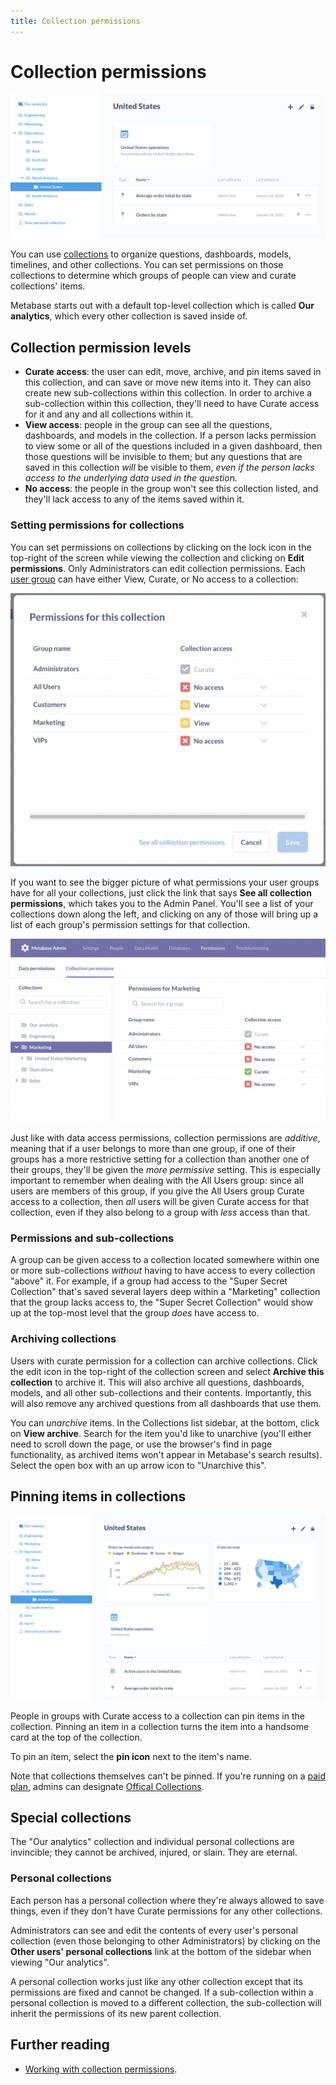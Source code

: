 ```yaml
---
title: Collection permissions
---
```


# Collection permissions

![Collection detail](images/collections/collection-detail.png)

You can use [collections](../users-guide/collections) to organize questions, dashboards, models, timelines, and other collections. You can set permissions on those collections to determine which groups of people can view and curate collections' items.

Metabase starts out with a default top-level collection which is called **Our analytics**, which every other collection is saved inside of.

## Collection permission levels

- **Curate access**: the user can edit, move, archive, and pin items saved in this collection, and can save or move new items into it. They can also create new sub-collections within this collection. In order to archive a sub-collection within this collection, they'll need to have Curate access for it and any and all collections within it.
- **View access**: people in the group can see all the questions, dashboards, and models in the collection. If a person lacks permission to view some or all of the questions included in a given dashboard, then those questions will be invisible to them; but any questions that are saved in this collection _will_ be visible to them, _even if the person lacks access to the underlying data used in the question._
- **No access**: the people in the group won't see this collection listed, and they'll lack access to any of the items saved within it.

### Setting permissions for collections

You can set permissions on collections by clicking on the lock icon in the top-right of the screen while viewing the collection and clicking on **Edit permissions**. Only Administrators can edit collection permissions. Each [user group](05-setting-permissions.md) can have either View, Curate, or No access to a collection:

![Permissions](images/collections/collection-permissions.png)

If you want to see the bigger picture of what permissions your user groups have for all your collections, just click the link that says **See all collection permissions**, which takes you to the Admin Panel. You'll see a list of your collections down along the left, and clicking on any of those will bring up a list of each group's permission settings for that collection.

![Collection Permissions](images/collections/admin-panel-collections.png)

Just like with data access permissions, collection permissions are _additive_, meaning that if a user belongs to more than one group, if one of their groups has a more restrictive setting for a collection than another one of their groups, they'll be given the _more permissive_ setting. This is especially important to remember when dealing with the All Users group: since all users are members of this group, if you give the All Users group Curate access to a collection, then _all_ users will be given Curate access for that collection, even if they also belong to a group with _less_ access than that.

### Permissions and sub-collections

A group can be given access to a collection located somewhere within one or more sub-collections _without_ having to have access to every collection "above" it. For example, if a group had access to the "Super Secret Collection" that's saved several layers deep within a "Marketing" collection that the group lacks access to, the "Super Secret Collection" would show up at the top-most level that the group _does_ have access to.

### Archiving collections

Users with curate permission for a collection can archive collections. Click the edit icon in the top-right of the collection screen and select **Archive this collection** to archive it. This will also archive all questions, dashboards, models, and all other sub-collections and their contents. Importantly, this will also remove any archived questions from all dashboards that use them.

You can _unarchive_ items. In the Collections list sidebar, at the bottom, click on **View archive**. Search for the item you'd like to unarchive (you'll either need to scroll down the page, or use the browser's find in page functionality, as archived items won't appear in Metabase's search results). Select the open box with an up arrow icon to "Unarchive this".

## Pinning items in collections

![Pins](images/collections/pinned-items.png)

People in groups with Curate access to a collection can pin items in the collection. Pinning an item in a collection turns the item into a handsome card at the top of the collection.

To pin an item, select the **pin icon** next to the item's name.

Note that collections themselves can't be pinned. If you're running on a [paid plan](https://www.metabase.com/pricing), admins can designate [Offical Collections][offical-collections].

## Special collections

The "Our analytics" collection and individual personal collections are invincible; they cannot be archived, injured, or slain. They are eternal.

### Personal collections

Each person has a personal collection where they're always allowed to save things, even if they don't have Curate permissions for any other collections. 

Administrators can see and edit the contents of every user's personal collection (even those belonging to other Administrators) by clicking on the **Other users' personal collections** link at the bottom of the sidebar when viewing "Our analytics".

A personal collection works just like any other collection except that its permissions are fixed and cannot be changed. If a sub-collection within a personal collection is moved to a different collection, the sub-collection will inherit the permissions of its new parent collection.

## Further reading

- [Working with collection permissions][collection-permissions].

[collections]: 06-collections.md
[collection-permissions]: /learn/permissions/collection-permissions.html
[dashboard-subscriptions]: ../dashboards/subscriptions.md
[data-permissions]: data-permissions.md
[pulses]: ../users-guide/10-pulses.md
[data-sandboxing]: ../enterprise-guide/data-sandboxes.md
[offical-collections]: ../users-guide/collections.html#official-collections
[permissions]: /learn/permissions/
[sandbox-columns]: /learn/permissions/data-sandboxing-column-permissions.html
[sandbox-rows]: /learn/permissions/data-sandboxing-row-permissions.html
[slack-integration]: 09-setting-up-slack.md
[sql-snippet-folders]: ../enterprise-guide/sql-snippets.md
[table-permissions]: data-permissions.md#table-permissions
